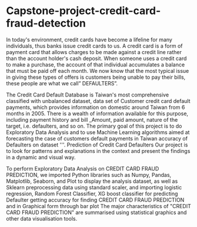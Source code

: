 # Capstone-project-credit-card-fraud-detection
In today's environment, credit cards have become a lifeline for many individuals, thus banks issue credit cards to us. A credit card is a form of payment card that allows charges to be made against a credit line rather than the account holder's cash deposit. When someone uses a credit card to make a purchase, the account of that individual accumulates a balance that must be paid off each month. We now know that the most typical issue in giving these types of offers is customers being unable to pay their bills, these people are what we call” DEFAULTERS”. 

The Credit Card Default Database is Taiwan's most comprehensive classified with unbalanced dataset, data set of Customer credit card default payments, which provides information on domestic around Taiwan from 6 months in 2005. There is a wealth of information available for this purpose, including payment history and bill _Amount, paid amount, nature of the target, i.e. defaulters, and so on. The primary goal of this project is to do Exploratory Data Analysis and to use Machine Learning algorithms aimed at forecasting the case of customers default payments in Taiwan accuracy of Defaulters on dataset '''. Prediction of Credit Card Defaulters Our project is to look for patterns and explanations in the context and present the findings in a dynamic and visual way.

To perform Exploratory Data Analysis on CREDIT CARD FRAUD PREDICTION, we imported Python libraries such as Numpy, Pandas, Matplotlib, Seaborn, and Plot to display the analysis dataset, as well as Sklearn preprocessing data using standard scaler, and importing logistic regression, Random Forest Classifier, XG boost classifier for predicting Defaulter getting accuracy for finding CREDIT CARD FRAUD PREDICTION and in Graphical form through bar plot The major characteristics of "CREDIT CARD FRAUD PREDICTION" are summarised using statistical graphics and other data visualisation tools.
